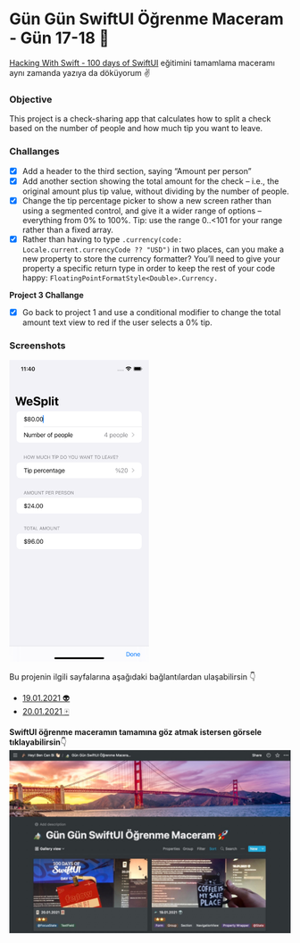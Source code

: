 # Gün Gün SwiftUI Öğrenme Maceram - Gün 17-18 🚀
[Hacking With Swift - 100 days of SwiftUI](https://www.hackingwithswift.com/100/swiftui) eğitimini tamamlama maceramı aynı zamanda yazıya da döküyorum ✌️

### Objective
This project is a check-sharing app that calculates how to split a check based on the number of people and how much tip you want to leave.

### Challanges
- [x] Add a header to the third section, saying “Amount per person”
- [x] Add another section showing the total amount for the check – i.e., the original amount plus tip value, without dividing by the number of people.
- [x] Change the tip percentage picker to show a new screen rather than using a segmented control, and give it a wider range of options – everything from 0% to 100%. Tip: use the range 0..<101 for your range rather than a fixed array.
- [x] Rather than having to type `.currency(code: Locale.current.currencyCode ?? "USD")` in two places, can you make a new property to store the currency formatter? You’ll need to give your property a specific return type in order to keep the rest of your code happy: `FloatingPointFormatStyle<Double>.Currency.`

**Project 3 Challange**
- [x] Go back to project 1 and use a conditional modifier to change the total amount text view to red if the user selects a 0% tip.

### Screenshots
<img src="Screenshots/1.png" width="250" />

Bu projenin ilgili sayfalarına aşağıdaki bağlantılardan ulaşabilirsin 👇
* [19.01.2021 👽](https://canbi.me/19-01-2021-a5a1f9aac3454a08a296b501d2a27a01)
* [20.01.2021 🀄](https://canbi.me/20-01-2021-05f17d4c0ca844aaa058c85d5247b941)

**SwiftUI öğrenme maceramın tamamına göz atmak istersen görsele tıklayabilirsin**👇
[![name2](../Images/gungunswiftui.jpg)](https://canbi.me/gun-gun-swiftui-ogrenme-maceram)
